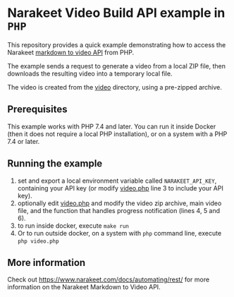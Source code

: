 # Narakeet Video Build API example in `PHP`

This repository provides a quick example demonstrating how to access the Narakeet [markdown to video API](https://www.narakeet.com/docs/automating/rest/) from PHP.

The example sends a request to generate a video from a local ZIP file, then downloads the resulting video into a temporary local file. 

The video is created from the [video](video) directory, using a pre-zipped archive. 

## Prerequisites

This example works with PHP 7.4 and later. You can run it inside Docker (then it does not require a local PHP installation), or on a system with a PHP 7.4 or later.

## Running the example

1. set and export a local environment variable called `NARAKEET_API_KEY`, containing your API key (or modify [video.php](video.php) line 3 to include your API key).
2. optionally edit [video.php](video.php) and modify the video zip archive, main video file, and the function that handles progress notification (lines 4, 5 and 6).
2. to run inside docker, execute `make run`
3. Or to run outside docker, on a system with `php` command line, execute `php video.php`

## More information

Check out <https://www.narakeet.com/docs/automating/rest/> for more information on the Narakeet Markdown to Video API. 
